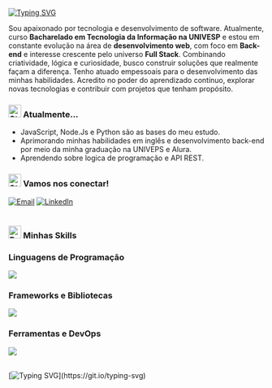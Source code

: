[![Typing SVG](https://readme-typing-svg.demolab.com?font=Fira+Code&pause=1000&color=E81E7F&width=435&lines=%F0%9F%91%8B+Ola%2C+eu+sou+o+Wallace;%F0%9F%98%80+Adoro+aprender+e+perguntar;%F0%9F%8E%AF++Focado+em+mudar+de+vida)](https://git.io/typing-svg)

Sou apaixonado por tecnologia e desenvolvimento de software. Atualmente, curso **Bacharelado em Tecnologia da Informação na UNIVESP** e estou em constante evolução na área de **desenvolvimento web**, com foco em **Back-end** e interesse crescente pelo universo **Full Stack**.
Combinando criatividade, lógica e curiosidade, busco construir soluções que realmente façam a diferença. Tenho atuado empessoais para o desenvolvimento das minhas habilidades.
Acredito no poder do aprendizado contínuo, explorar novas tecnologias e contribuir com projetos que tenham propósito.  

### <img src="https://raw.githubusercontent.com/Tarikul-Islam-Anik/Animated-Fluent-Emojis/master/Emojis/Travel%20and%20places/Star.png" alt="Star" width="25" height="25" /> Atualmente...
- JavaScript, Node.Js e Python são as bases do meu estudo.
- Aprimorando minhas habilidades em inglês e desenvolvimento back-end por meio da minha graduação na UNIVEPS e Alura. 
- Aprendendo sobre logica de programação e API REST.

### <img src="https://raw.githubusercontent.com/Tarikul-Islam-Anik/Animated-Fluent-Emojis/master/Emojis/Smilies/Star-Struck.png" alt="Star-Struck" width="25" height="25" /> Vamos nos conectar!
[![Email](https://img.shields.io/badge/-Email-black?style=for-the-badge&logo=gmail&logoColor=red)](mailto:wallacefvenancio@gmail.com)
[![LinkedIn](https://img.shields.io/badge/-LinkedIn-black?style=for-the-badge&logo=linkedin&logoColor=blue)](www.linkedin.com/in/wallacevenancio)
<br>

#

### <img src="https://raw.githubusercontent.com/Tarikul-Islam-Anik/Animated-Fluent-Emojis/master/Emojis/Travel%20and%20places/Rocket.png" alt="Rocket" width="25" height="25" /> Minhas Skills

### Linguagens de Programação
<a href="https://skillicons.dev">
  <img src="https://skillicons.dev/icons?i=js,python,html,css" />
</a>

### Frameworks e Bibliotecas
<a href="https://skillicons.dev">
  <img src="https://skillicons.dev/icons?i=vscode,nodejs" />
</a>

### Ferramentas e DevOps
<a href="https://skillicons.dev">
  <img src="https://skillicons.dev/icons?i=git,github" />
</a>
<br><br>


[![Typing SVG](https://readme-typing-svg.demolab.com?font=Fira+Code&weight=500&pause=1000&color=F7F7F7&width=550&lines=%F0%9F%91%8B+Valeu+por+visitar+meu+perfil!;%F0%9F%92%BB+Confira+meus+projetos+aqui+no+GitHub;%F0%9F%98%83+Curto+compartilhar+e+aprender+sempre;%F0%9F%98%89+Me+chama+pra+trocar+uma+ideia;%F0%9F%94%97+Vamos+nos+conectar+no+LinkedIn;%F0%9F%8C%9F+Te+desejo+um+%C3%B3timo+dia!)](https://git.io/typing-svg)
